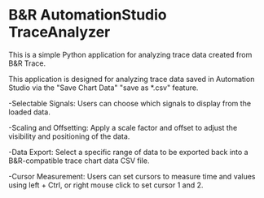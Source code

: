 # B&R AutomationStudio TraceAnalyzer
This is a simple Python application for analyzing trace data created from B&amp;R Trace.

This application is designed for analyzing trace data saved in Automation Studio via the "Save Chart Data" "save as *.csv" feature.

-Selectable Signals: Users can choose which signals to display from the loaded data.

-Scaling and Offsetting: Apply a scale factor and offset to adjust the visibility and positioning of the data.

-Data Export: Select a specific range of data to be exported back into a B&R-compatible trace chart data CSV file.

-Cursor Measurement: Users can set cursors to measure time and values using left + Ctrl, or right mouse click to set cursor 1 and 2.
